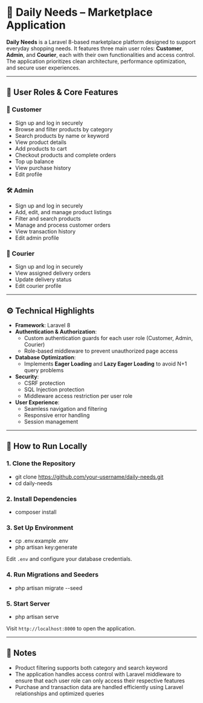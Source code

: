 # 🛒 Daily Needs – Marketplace Application

**Daily Needs** is a Laravel 8-based marketplace platform designed to support everyday shopping needs. It features three main user roles: **Customer**, **Admin**, and **Courier**, each with their own functionalities and access control. The application prioritizes clean architecture, performance optimization, and secure user experiences.

---

## 👥 User Roles & Core Features

### 👤 Customer
- Sign up and log in securely
- Browse and filter products by category
- Search products by name or keyword
- View product details
- Add products to cart
- Checkout products and complete orders
- Top up balance
- View purchase history
- Edit profile

### 🛠️ Admin
- Sign up and log in securely
- Add, edit, and manage product listings
- Filter and search products
- Manage and process customer orders
- View transaction history
- Edit admin profile

### 🚚 Courier
- Sign up and log in securely
- View assigned delivery orders
- Update delivery status
- Edit courier profile

---

## ⚙️ Technical Highlights

- **Framework**: Laravel 8
- **Authentication & Authorization**:
  - Custom authentication guards for each user role (Customer, Admin, Courier)
  - Role-based middleware to prevent unauthorized page access
- **Database Optimization**:
  - Implements **Eager Loading** and **Lazy Eager Loading** to avoid N+1 query problems
- **Security**:   
  - CSRF protection
  - SQL Injection protection
  - Middleware access restriction per user role
- **User Experience**:
  - Seamless navigation and filtering
  - Responsive error handling
  - Session management

---

## 🚀 How to Run Locally

### 1. Clone the Repository

- git clone https://github.com/your-username/daily-needs.git
- cd daily-needs

### 2. Install Dependencies

- composer install

### 3. Set Up Environment

- cp .env.example .env
- php artisan key:generate

Edit `.env` and configure your database credentials.

### 4. Run Migrations and Seeders

- php artisan migrate --seed

### 5. Start Server

- php artisan serve

Visit `http://localhost:8000` to open the application.

---

## 📌 Notes

- Product filtering supports both category and search keyword
- The application handles access control with Laravel middleware to ensure that each user role can only access their respective features
- Purchase and transaction data are handled efficiently using Laravel relationships and optimized queries